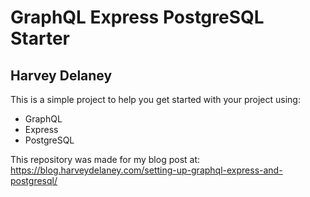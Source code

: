 # GraphQL Express PostgreSQL Starter
## Harvey Delaney
This is a simple project to help you get started with your project using:

- GraphQL
- Express
- PostgreSQL

This repository was made for my blog post at: https://blog.harveydelaney.com/setting-up-graphql-express-and-postgresql/